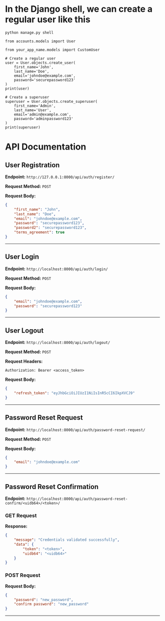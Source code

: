 # In the Django shell, we can create a regular user like this

```
python manage.py shell
```

```
from accounts.models import User
```

```
from your_app_name.models import CustomUser

# Create a regular user
user = User.objects.create_user(
    first_name='John',
    last_name='Doe',
    email='johndoe@example.com',
    password='securepassword123'
)
print(user)
```

```
# Create a superuser
superuser = User.objects.create_superuser(
    first_name='Admin',
    last_name='User',
    email='admin@example.com',
    password='adminpassword123'
)
print(superuser)
```

# API Documentation

## User Registration
**Endpoint:** `http://127.0.0.1:8000/api/auth/register/`

**Request Method:** `POST`

**Request Body:**
```json
{
    "first_name": "John",
    "last_name": "Doe",
    "email": "johndoe@example.com",
    "password": "securepassword123",
    "password2": "securepassword123",
    "terms_agreement": true
}
```

---

## User Login
**Endpoint:** `http://localhost:8000/api/auth/login/`

**Request Method:** `POST`

**Request Body:**
```json
{
    "email": "johndoe@example.com",
    "password": "securepassword123"
}
```

---

## User Logout
**Endpoint:** `http://localhost:8000/api/auth/logout/`

**Request Method:** `POST`

**Request Headers:**
```
Authorization: Bearer <access_token>
```

**Request Body:**
```json
{
    "refresh_token": "eyJhbGciOiJIUzI1NiIsInR5cCI6IkpXVCJ9"
}
```

---

## Password Reset Request
**Endpoint:** `http://localhost:8000/api/auth/password-reset-request/`

**Request Method:** `POST`

**Request Body:**
```json
{
    "email": "johndoe@example.com"
}
```

---

## Password Reset Confirmation
**Endpoint:** `http://localhost:8000/api/auth/password-reset-confirm/<uidb64>/<token>/`

### GET Request
**Response:**
```json
{
    "message": "Credentials validated successfully",
    "data": {
        "token": "<token>",
        "uidb64": "<uidb64>"
    }
}
```

### POST Request
**Request Body:**
```json
{
    "password": "new_password",
    "confirm password": "new_password"
}
```

---

